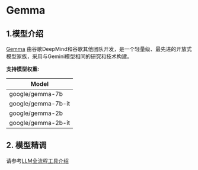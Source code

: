 # Gemma

## 1.模型介绍

[Gemma](https://blog.google/technology/developers/gemma-open-models/)  由谷歌DeepMind和谷歌其他团队开发，是一个轻量级、最先进的开放式模型家族，采用与Gemini模型相同的研究和技术构建。

**支持模型权重:**

| Model              |
|--------------------|
| google/gemma-7b    |
| google/gemma-7b-it |
| google/gemma-2b    |
| google/gemma-2b-it |

## 2. 模型精调

请参考[LLM全流程工具介绍](https://github.com/PaddlePaddle/PaddleNLP/tree/develop/llm)
